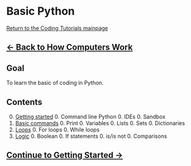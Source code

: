 # Basic Python

[Return to the Coding Tutorials mainpage](https://luger-lab.github.io/coding-tutorials/)

## [&larr; Back to How Computers Work](https://luger-lab.github.io/coding-tutorials/basic_computing_computers/)

## Goal
To learn the basic of coding in Python.

## Contents
0. [Getting started](https://luger-lab.github.io/coding-tutorials/basic_python/getting_started/)
    0. Command line Python
    0. IDEs
    0. Sandbox
0. [Basic commands](https://luger-lab.github.io/coding-tutorials/basic_python/basic_commands/)
    0. Print
    0. Variables
    0. Lists
    0. Sets
    0. Dictionaries
0. [Loops](https://luger-lab.github.io/coding-tutorials/basic_python/loops/)
    0. For loops
    0. While loops
0. [Logic](https://luger-lab.github.io/coding-tutorials/basic_python/logic/)
    0. Boolean
    0. If statements
    0. is/is not
    0. Comparisons

## [Continue to Getting Started &rarr;](https://luger-lab.github.io/coding-tutorials/basic_python/getting_started/)
